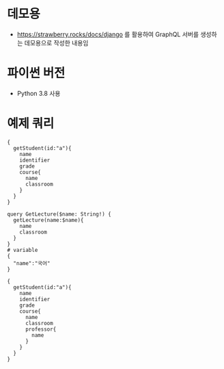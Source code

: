 # 데모용
- https://strawberry.rocks/docs/django 를 활용하여 GraphQL 서버를 생성하는 데모용으로 작성한 내용임

# 파이썬 버전
- Python 3.8 사용

# 예제 쿼리
~~~
{
  getStudent(id:"a"){
    name
    identifier
    grade
    course{
      name
      classroom
    }
  }
}
~~~
~~~
query GetLecture($name: String!) {
  getLecture(name:$name){
    name
    classroom
  }
}
# variable
{
  "name":"국어"
}
~~~
~~~
{
  getStudent(id:"a"){
    name
    identifier
    grade
    course{
      name
      classroom
      professor{
        name
      }
    }
  }
}
~~~
